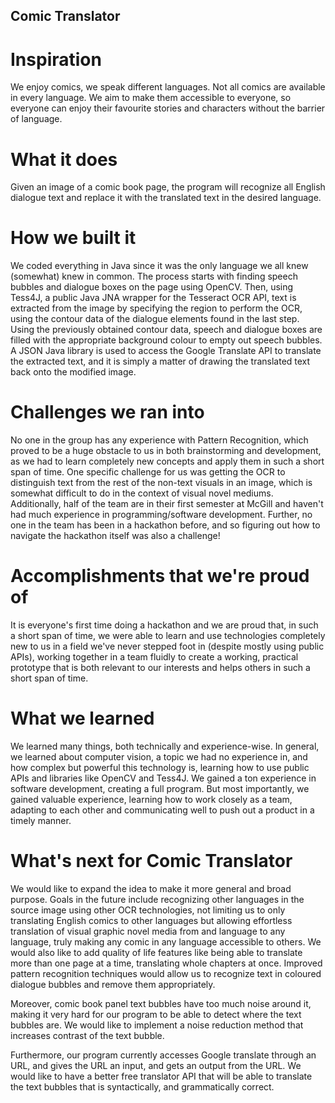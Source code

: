 ## Comic Translator

# Inspiration
We enjoy comics, we speak different languages. Not all comics are available in every language. We aim to make them accessible to everyone, so everyone can enjoy their favourite stories and characters without the barrier of language.

# What it does
Given an image of a comic book page, the program will recognize all English dialogue text and replace it with the translated text in the desired language.

# How we built it
We coded everything in Java since it was the only language we all knew (somewhat) knew in common. The process starts with finding speech bubbles and dialogue boxes on the page using OpenCV. Then, using Tess4J, a public Java JNA wrapper for the Tesseract OCR API, text is extracted from the image by specifying the region to perform the OCR, using the contour data of the dialogue elements found in the last step. Using the previously obtained contour data, speech and dialogue boxes are filled with the appropriate background colour to empty out speech bubbles. A JSON Java library is used to access the Google Translate API to translate the extracted text, and it is simply a matter of drawing the translated text back onto the modified image.

# Challenges we ran into
No one in the group has any experience with Pattern Recognition, which proved to be a huge obstacle to us in both brainstorming and development, as we had to learn completely new concepts and apply them in such a short span of time. One specific challenge for us was getting the OCR to distinguish text from the rest of the non-text visuals in an image, which is somewhat difficult to do in the context of visual novel mediums. Additionally, half of the team are in their first semester at McGill and haven't had much experience in programming/software development. Further, no one in the team has been in a hackathon before, and so figuring out how to navigate the hackathon itself was also a challenge!

# Accomplishments that we're proud of
It is everyone's first time doing a hackathon and we are proud that, in such a short span of time, we were able to learn and use technologies completely new to us in a field we've never stepped foot in (despite mostly using public APIs), working together in a team fluidly to create a working, practical prototype that is both relevant to our interests and helps others in such a short span of time.

# What we learned
We learned many things, both technically and experience-wise. In general, we learned about computer vision, a topic we had no experience in, and how complex but powerful this technology is, learning how to use public APIs and libraries like OpenCV and Tess4J. We gained a ton experience in software development, creating a full program. But most importantly, we gained valuable experience, learning how to work closely as a team, adapting to each other and communicating well to push out a product in a timely manner.

# What's next for Comic Translator
We would like to expand the idea to make it more general and broad purpose. Goals in the future include recognizing other languages in the source image using other OCR technologies, not limiting us to only translating English comics to other languages but allowing effortless translation of visual graphic novel media from and language to any language, truly making any comic in any language accessible to others. We would also like to add quality of life features like being able to translate more than one page at a time, translating whole chapters at once. Improved pattern recognition techniques would allow us to recognize text in coloured dialogue bubbles and remove them appropriately.

Moreover, comic book panel text bubbles have too much noise around it, making it very hard for our program to be able to detect where the text bubbles are. We would like to implement a noise reduction method that increases contrast of the text bubble. 

Furthermore, our program currently accesses Google translate through an URL, and gives the URL an input, and gets an output from the URL. We would like to have a better free translator API that will be able to translate the text bubbles that is syntactically, and grammatically correct.  
